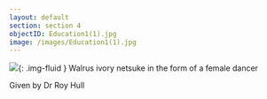 ```yaml
---
layout: default
section: section 4
objectID: Education1(1).jpg
image: /images/Education1(1).jpg
---
```

![]({{site.baseurl}}/images/Education1(1).jpg){: .img-fluid }
Walrus ivory netsuke in the form of a female dancer

Given by Dr Roy Hull

